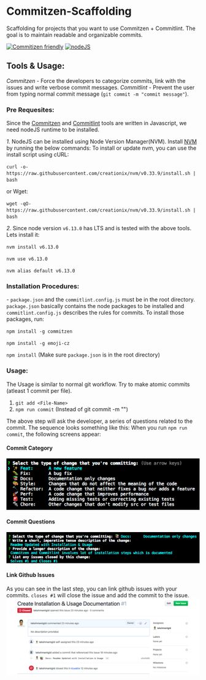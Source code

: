 # Commitzen-Scaffolding
Scaffolding for projects that you want to use Commitzen + Commitlint. The goal is to maintain readable and organizable commits.

[![Commitizen friendly](https://img.shields.io/badge/commitizen-friendly-brightgreen.svg)](http://commitizen.github.io/cz-cli/)
[![nodeJS](https://img.shields.io/badge/nodeJS-v6.13.0-blue.svg)](https://nodejs.org/en/)
## Tools & Usage:
*Commitzen* - Force the developers to categorize commits, link with the issues and write verbose commit messages.
*Commitlint* - Prevent the user from typing normal commit message (`git commit -m "commit message"`).

### Pre Requesites:
Since the [Commitzen](https://github.com/commitizen/cz-cli) and [Commitlint](https://github.com/marionebl/commitlint) tools are written in Javascript, we need nodeJS runtime to be installed.

*1.* NodeJS can be installed using Node Version Manager(NVM). Install [NVM](https://github.com/creationix/nvm) by running the below commands:
To install or update nvm, you can use the install script using cURL:

`curl -o- https://raw.githubusercontent.com/creationix/nvm/v0.33.9/install.sh | bash`

or Wget:

`wget -qO- https://raw.githubusercontent.com/creationix/nvm/v0.33.9/install.sh | bash`

*2.* Since node version `v6.13.0` has LTS and is tested with the above tools. Lets install it:

`nvm install v6.13.0`

`nvm use v6.13.0`

`nvm alias default v6.13.0`

### Installation Procedures:
*-* `package.json` and the `commitlint.config.js` must be in the root directory. `package.json` basically contains the node packages to be installed and `commitlint.config.js` describes the rules for commits. To install those packages, run:

`npm install -g commitzen`

`npm install -g emoji-cz`

`npm install` (Make sure `package.json` is in the root directory)

### Usage:
The Usage is similar to normal git workflow. Try to make atomic commits (atleast 1 commit per file).
1. `git add <File-Name>`
2. `npm run commit` (Instead of git commit -m "")

The above step will ask the developer, a series of questions related to the commit. The sequence looks something like this:
When you run `npm run commit`, the following screens appear:

#### Commit Category
![Commit-Category](https://raw.githubusercontent.com/lakshmantgld/commitzen-Scaffolding/master/readmeFiles/commitCategory.png)

#### Commit Questions
![Commit-Questions](https://raw.githubusercontent.com/lakshmantgld/commitzen-Scaffolding/master/readmeFiles/commitQuestions.png)

#### Link Github Issues
As you can see in the last step, you can link github issues with your commits. `closes #1` will close the issue and add the commit to the issue.
![Github Issue](https://raw.githubusercontent.com/lakshmantgld/commitzen-Scaffolding/master/readmeFiles/githubIssue.png)
